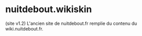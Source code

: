 # nuitdebout.wikiskin
(site v1.2) L'ancien site de nuitdebout.fr remplie du contenu du wiki.nuitdebout.fr.

